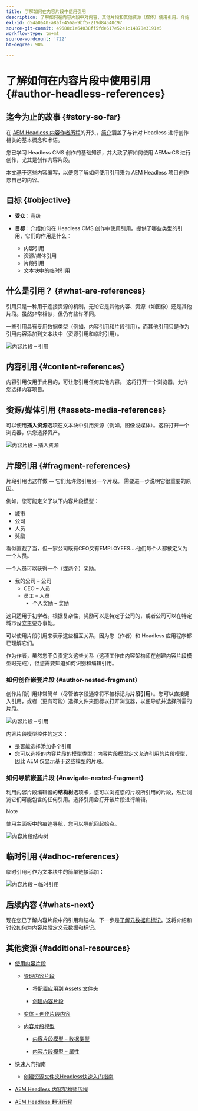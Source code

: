 ```yaml
---
title: 了解如何在内容片段中使用引用
description: 了解如何在内容片段中对内容、其他片段和其他资源（媒体）使用引用。介绍 Headless CMS 创作的嵌套片段的必要性和机制。
exl-id: d54a0a40-a8af-456a-9bf5-219d84540c97
source-git-commit: 49688c1e64038ff5fde617e52e1c14878e3191e5
workflow-type: tm+mt
source-wordcount: '722'
ht-degree: 90%

---
```


# 了解如何在内容片段中使用引用 {#author-headless-references}

## 迄今为止的故事 {#story-so-far}

在 [AEM Headless 内容作者历程](overview.md)的开头，[简介](introduction.md)涵盖了与针对 Headless 进行创作相关的基本概念和术语。

您已学习 Headless CMS 创作的基础知识，并大致了解如何使用 AEMaaCS 进行创作，尤其是创作内容片段。

本文基于这些内容编写，以便您了解如何使用引用来为 AEM Headless 项目创作您自己的内容。

## 目标 {#objective}

* **受众**：高级
* **目标**：介绍如何在 Headless CMS 创作中使用引用。提供了哪些类型的引用，它们的作用是什么：

   * 内容引用
   * 资源/媒体引用
   * 片段引用
   * 文本块中的临时引用

## 什么是引用？ {#what-are-references}

引用只是一种用于连接资源的机制，无论它是其他内容、资源（如图像）还是其他片段。虽然非常相似，但仍有些许不同。

一些引用具有专用数据类型（例如，内容引用和片段引用），而其他引用只是作为引用内容添加到文本块中（资源引用和临时引用）。

![内容片段 – 引用](/help/journey-headless/author/assets/headless-journey-author-references-01.png)

## 内容引用 {#content-references}

内容引用仅用于此目的，可让您引用任何其他内容。 这将打开一个浏览器，允许您选择内容项目。

## 资源/媒体引用 {#assets-media-references}

可以使用&#x200B;**插入资源**&#x200B;选项在文本块中引用资源（例如，图像或媒体）。这将打开一个浏览器，供您选择资产。

![内容片段 – 插入资源](/help/journey-headless/author/assets/headless-journey-author-references-02.png)

## 片段引用 {#fragment-references}

片段引用也这样做 — 它们允许您引用另一个片段。 需要进一步说明它很重要的原因。

例如，您可能定义了以下内容片段模型：

* 城市
* 公司
* 人员
* 奖励

看似直截了当，但一家公司既有CEO又有EMPLOYEES....他们每个人都被定义为一个人员。

一个人员可以获得一个（或两个）奖励。

* 我的公司 – 公司
   * CEO – 人员
   * 员工 – 人员
      * 个人奖励 – 奖励

这只适用于初学者。根据复杂性，奖励可以是特定于公司的，或者公司可以在特定城市设立主要办事处。

可以使用片段引用来表示这些相互关系，因为您（作者）和 Headless 应用程序都已理解它们。

作为作者，虽然您不负责定义这些关系（这项工作由内容架构师在创建内容片段模型时完成），但您需要知道如何识别和编辑引用。

### 如何创作嵌套片段 {#author-nested-fragment}

创作片段引用非常简单（尽管该字段通常将不被标记为&#x200B;**片段引用**）。您可以直接键入引用，或者（更有可能）选择文件夹图标以打开浏览器，以便导航并选择所需的片段。

![内容片段 – 引用](/help/journey-headless/author/assets/headless-journey-author-references-03.png)

内容片段模型控件的定义：

* 是否能选择添加多个引用
* 您可以选择的内容片段的模型类型；内容片段模型定义允许引用的片段模型，因此 AEM 仅显示基于这些模型的片段。

### 如何导航嵌套片段 {#navigate-nested-fragment}

利用内容片段编辑器的&#x200B;**结构树**&#x200B;选项卡，您可以浏览您的片段所引用的片段，然后浏览它们可能包含的任何引用。选择引用会打开该片段进行编辑。

>[!NOTE]
>
>使用主面板中的痕迹导航，您可以导航回起始点。

![内容片段结构树](/help/assets/content-fragments/assets/cfm-structuretree-02.png)

## 临时引用 {#adhoc-references}

临时引用可作为文本块中的简单链接添加：

![内容片段 – 临时引用](/help/journey-headless/author/assets/headless-journey-author-references-04.png)

## 后续内容 {#whats-next}

现在您已了解内容片段中的引用和结构，下一步是[了解元数据和标记](metadata-tagging.md)。这将介绍和讨论如何为内容片段定义元数据和标记。

## 其他资源 {#additional-resources}

* [使用内容片段](/help/assets/content-fragments/content-fragments.md)

   * [管理内容片段](/help/assets/content-fragments/content-fragments-managing.md)

      * [将配置应用到 Assets 文件夹](/help/assets/content-fragments/content-fragments-configuration-browser.md#apply-the-configuration-to-your-assets-folder)

      * [创建内容片段](/help/assets/content-fragments/content-fragments-managing.md#creating-a-content-fragment)

   * [变体 - 创作片段内容](/help/assets/content-fragments/content-fragments-variations.md)

   * [内容片段模型](/help/assets/content-fragments/content-fragments-models.md)

      * [内容片段模型 – 数据类型](/help/assets/content-fragments/content-fragments-models.md#data-types)

      * [内容片段模型 – 属性](/help/assets/content-fragments/content-fragments-models.md#properties)

* 快速入门指南
   * [创建资源文件夹Headless快速入门指南](/help/sites-developing/headless/getting-started/create-assets-folder.md)

* [AEM Headless 内容架构师历程](/help/journey-headless/architect/overview.md)

* [AEM Headless 翻译历程](/help/journey-headless/translation/overview.md)

